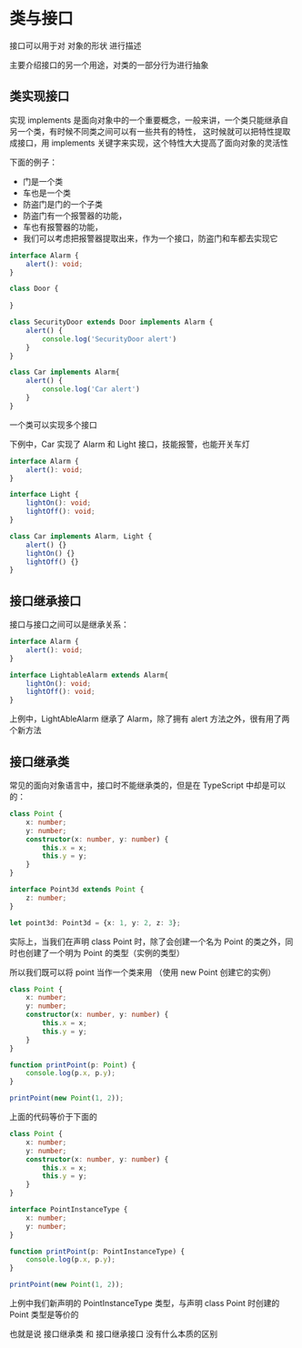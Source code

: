 # 类与接口

接口可以用于对 对象的形状 进行描述

主要介绍接口的另一个用途，对类的一部分行为进行抽象

## 类实现接口

实现 implements 是面向对象中的一个重要概念，一般来讲，一个类只能继承自另一个类，有时候不同类之间可以有一些共有的特性，
这时候就可以把特性提取成接口，用 implements 关键字来实现，这个特性大大提高了面向对象的灵活性

下面的例子：
* 门是一个类
* 车也是一个类
* 防盗门是门的一个子类
* 防盗门有一个报警器的功能，
* 车也有报警器的功能，
* 我们可以考虑把报警器提取出来，作为一个接口，防盗门和车都去实现它

```typescript
interface Alarm {
    alert(): void;
}

class Door {
  
}

class SecurityDoor extends Door implements Alarm {
    alert() {
        console.log('SecurityDoor alert')
    }
}

class Car implements Alarm{
    alert() {
        console.log('Car alert')
    }
}
```

一个类可以实现多个接口

下例中，Car 实现了 Alarm 和 Light 接口，技能报警，也能开关车灯

```typescript
interface Alarm {
    alert(): void;
}

interface Light {
    lightOn(): void;
    lightOff(): void;
}

class Car implements Alarm, Light {
    alert() {}
    lightOn() {}
    lightOff() {}
}
```

## 接口继承接口

接口与接口之间可以是继承关系：

```typescript
interface Alarm {
    alert(): void;
}

interface LightableAlarm extends Alarm{
    lightOn(): void;
    lightOff(): void;
}
```

上例中，LightAbleAlarm 继承了 Alarm，除了拥有 alert 方法之外，很有用了两个新方法

## 接口继承类

常见的面向对象语言中，接口时不能继承类的，但是在 TypeScript 中却是可以的：

```typescript
class Point {
    x: number;
    y: number;
    constructor(x: number, y: number) {
        this.x = x;
        this.y = y;
    }
}

interface Point3d extends Point {
    z: number;
}

let point3d: Point3d = {x: 1, y: 2, z: 3};
```

实际上，当我们在声明 class Point 时，除了会创建一个名为 Point 的类之外，同时也创建了一个明为 Point 的类型（实例的类型）

所以我们既可以将 point 当作一个类来用 （使用 new Point 创建它的实例）

```typescript
class Point {
    x: number;
    y: number;
    constructor(x: number, y: number) {
        this.x = x;
        this.y = y;
    }
}

function printPoint(p: Point) {
    console.log(p.x, p.y);
}

printPoint(new Point(1, 2));
```

上面的代码等价于下面的

```typescript
class Point {
    x: number;
    y: number;
    constructor(x: number, y: number) {
        this.x = x;
        this.y = y;
    }
}

interface PointInstanceType {
    x: number;
    y: number;
}

function printPoint(p: PointInstanceType) {
    console.log(p.x, p.y);
}

printPoint(new Point(1, 2));
```

上例中我们新声明的 PointInstanceType 类型，与声明 class Point 时创建的 Point 类型是等价的

也就是说 接口继承类 和 接口继承接口 没有什么本质的区别
